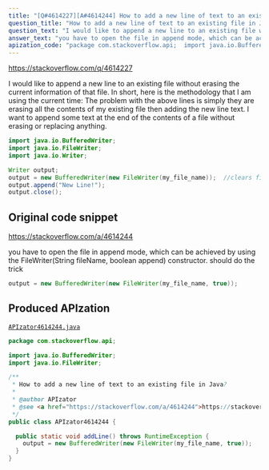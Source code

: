 ```yaml
---
title: "[Q#4614227][A#4614244] How to add a new line of text to an existing file in Java?"
question_title: "How to add a new line of text to an existing file in Java?"
question_text: "I would like to append a new line to an existing file without erasing the current information of that file. In short, here is the methodology that I am using the current time: The problem with the above lines is simply they are erasing all the contents of my existing file then adding the new line text. I want to append some text at the end of the contents of a file without erasing or replacing anything."
answer_text: "you have to open the file in append mode, which can be achieved by using the FileWriter(String fileName, boolean append) constructor. should do the trick"
apization_code: "package com.stackoverflow.api;  import java.io.BufferedWriter; import java.io.FileWriter;  /**  * How to add a new line of text to an existing file in Java?  *  * @author APIzator  * @see <a href=\"https://stackoverflow.com/a/4614244\">https://stackoverflow.com/a/4614244</a>  */ public class APIzator4614244 {    public static void addLine() throws RuntimeException {     output = new BufferedWriter(new FileWriter(my_file_name, true));   } }"
---
```


https://stackoverflow.com/q/4614227

I would like to append a new line to an existing file without erasing the current information of that file. In short, here is the methodology that I am using the current time:
The problem with the above lines is simply they are erasing all the contents of my existing file then adding the new line text.
I want to append some text at the end of the contents of a file without erasing or replacing anything.


```java
import java.io.BufferedWriter;
import java.io.FileWriter;
import java.io.Writer;

Writer output;
output = new BufferedWriter(new FileWriter(my_file_name));  //clears file every time
output.append("New Line!");
output.close();
```


## Original code snippet

https://stackoverflow.com/a/4614244

you have to open the file in append mode, which can be achieved by using the FileWriter(String fileName, boolean append) constructor.
should do the trick

```java
output = new BufferedWriter(new FileWriter(my_file_name, true));
```

## Produced APIzation

[`APIzator4614244.java`](https://github.com/pasqualesalza/apization-temp-data/raw/master/apizations/java/APIzator4614244.java)

```java
package com.stackoverflow.api;

import java.io.BufferedWriter;
import java.io.FileWriter;

/**
 * How to add a new line of text to an existing file in Java?
 *
 * @author APIzator
 * @see <a href="https://stackoverflow.com/a/4614244">https://stackoverflow.com/a/4614244</a>
 */
public class APIzator4614244 {

  public static void addLine() throws RuntimeException {
    output = new BufferedWriter(new FileWriter(my_file_name, true));
  }
}

```